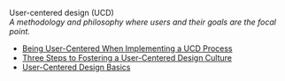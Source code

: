 User-centered design (UCD)  
_A methodology and philosophy where users and their goals are the focal point._

*   [Being User-Centered When Implementing a UCD Process](http://www.wqusability.com/articles/ucd-on-ucd.html)  
*   [Three Steps to Fostering a User-Centered Design Culture](http://net.tutsplus.com/articles/general/three-steps-to-fostering-a-user-centered-design-culture/)  
*   [User-Centered Design Basics](https://www.usability.gov/what-and-why/user-centered-design.html)  
